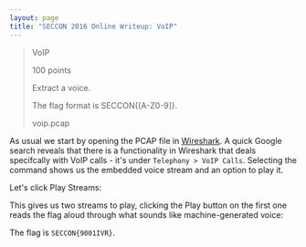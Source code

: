 ```yaml
---
layout: page
title: "SECCON 2016 Online Writeup: VoIP"
---
```


> VoIP
>
> 100 points
> 
> Extract a voice.
>
> The flag format is SECCON{[A-Z0-9]}.
>
> voip.pcap 

As usual we start by opening the PCAP file in [Wireshark](https://www.wireshark.org/). A quick Google search reveals that there is a functionality in Wireshark that deals specifcally with VoIP calls - it's under ```Telephony > VoIP Calls```. Selecting the command shows us the embedded voice stream and an option to play it.

Let's click Play Streams:

This gives us two streams to play, clicking the Play button on the first one reads the flag aloud through what sounds like machine-generated voice:

The flag is ```SECCON{9001IVR}```.


